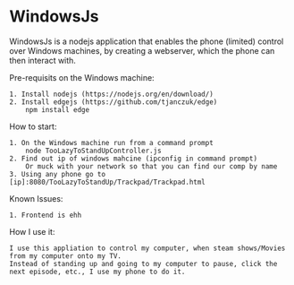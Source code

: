 # WindowsJs
WindowsJs is a nodejs application that enables the phone (limited) control over Windows machines,
by creating a webserver, which the phone can then interact with.

Pre-requisits on the Windows machine:

	1. Install nodejs (https://nodejs.org/en/download/)
	2. Install edgejs (https://github.com/tjanczuk/edge)
		npm install edge

How to start:

	1. On the Windows machine run from a command prompt
		node TooLazyToStandUpController.js
	2. Find out ip of windows mahcine (ipconfig in command prompt)
		Or muck with your network so that you can find our comp by name
	3. Using any phone go to [ip]:8080/TooLazyToStandUp/Trackpad/Trackpad.html	
Known Issues:

	1. Frontend is ehh

How I use it:

	I use this appliation to control my computer, when steam shows/Movies from my computer onto my TV.
	Instead of standing up and going to my computer to pause, click the next episode, etc., I use my phone to do it.

